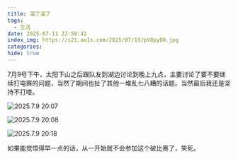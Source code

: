 ```yaml
---
title: 溜了溜了
tags:
  - 生活
date: 2025-07-11 22:50:42
index_img: https://s21.ax1x.com/2025/07/19/pV8pyQ0.jpg
categories:
hide: true
---
```


7月9号下午，太阳下山之后跟队友到湖边讨论到晚上九点，主要讨论了要不要继续打电赛的问题，当然了期间也扯了其他一堆乱七八糟的话题。当然最后我还是坚持不打喽。

![2025.7.9 20:07](https://i.imgur.com/aDtk3pQ.jpeg)

![2025.7.9 20:08](https://i.imgur.com/DHuBQSO.jpeg)

![2025.7.9 20:18](https://i.imgur.com/V11g5k4.jpg)

如果能觉悟得早一点的话，从一开始就不会参加这个破比赛了，笑死。

<!-- 大一上，学子餐厅旁边有人宣传盟升杯电子设计竞赛，当时我处于想去又不敢去的状态，想去是因为暑假的时候摸了一下Arduino（Arduino你害人不浅），于是就对自己有了莫名的自信，不敢去是因为自己是小院的，怕丢人。然后就拉上两个舍友一起参加了。这是我第一次参加电子类比赛，另外两个舍友因为忙所以大部分都是我自己完成的，最后因为放弃了几个指标没做所以连三等奖都没捞到。

大约是大一上的十一月份，电赛校队开始招新了，

大一花了整整一年的时间在电赛上面，结果是自己照着数据手册琢磨两三个星期画出来的模块还比不过别人赛前临时砸钱从网上买的模块；专心准备了两三个月的信号类题目，结果根本没出，唯一一道跟 ADC 沾边的题目还强制使用 TI的垃圾单片机。具体看[2024年电赛记录](https://www.cnblogs.com/Banyee/p/18343048)吧。 -->




